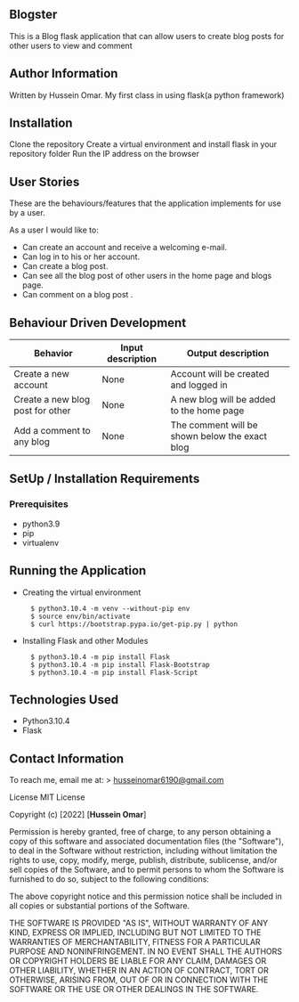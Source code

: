 ## Blogster

This is a Blog flask application that can allow users to create blog posts for other users to view and comment

## Author Information

Written by Hussein Omar. My first class in using flask(a python framework)

## Installation

Clone the repository
Create a virtual environment and install flask in your repository folder
Run the IP address on the browser

## User Stories

These are the behaviours/features that the application implements for use by a user.

As a user I would like to:

- Can create an account and receive a welcoming e-mail.
- Can log in to his or her account.
- Can create a blog post.
- Can see all the blog post of other users in the home page and blogs page.
- Can comment on a blog post .

## Behaviour Driven Development

| Behavior                         | Input description | Output description                             |
| -------------------------------- | ----------------- | ---------------------------------------------- |
| Create a new account             | None              | Account will be created and logged in          |
| Create a new blog post for other | None              | A new blog will be added to the home page      |
| Add a comment to any blog        | None              | The comment will be shown below the exact blog |

## SetUp / Installation Requirements

### Prerequisites

- python3.9
- pip
- virtualenv

## Running the Application

- Creating the virtual environment

        $ python3.10.4 -m venv --without-pip env
        $ source env/bin/activate
        $ curl https://bootstrap.pypa.io/get-pip.py | python

- Installing Flask and other Modules

        $ python3.10.4 -m pip install Flask
        $ python3.10.4 -m pip install Flask-Bootstrap
        $ python3.10.4 -m pip install Flask-Script

## Technologies Used

- Python3.10.4
- Flask

## Contact Information

To reach me, email me at: > husseinomar6190@gmail.com

License
MIT License

Copyright (c) [2022] [**Hussein Omar**]

Permission is hereby granted, free of charge, to any person obtaining a copy of this software and associated documentation files (the "Software"), to deal in the Software without restriction, including without limitation the rights to use, copy, modify, merge, publish, distribute, sublicense, and/or sell copies of the Software, and to permit persons to whom the Software is furnished to do so, subject to the following conditions:

The above copyright notice and this permission notice shall be included in all copies or substantial portions of the Software.

THE SOFTWARE IS PROVIDED "AS IS", WITHOUT WARRANTY OF ANY KIND, EXPRESS OR IMPLIED, INCLUDING BUT NOT LIMITED TO THE WARRANTIES OF MERCHANTABILITY, FITNESS FOR A PARTICULAR PURPOSE AND NONINFRINGEMENT. IN NO EVENT SHALL THE AUTHORS OR COPYRIGHT HOLDERS BE LIABLE FOR ANY CLAIM, DAMAGES OR OTHER LIABILITY, WHETHER IN AN ACTION OF CONTRACT, TORT OR OTHERWISE, ARISING FROM, OUT OF OR IN CONNECTION WITH THE SOFTWARE OR THE USE OR OTHER DEALINGS IN THE SOFTWARE.
